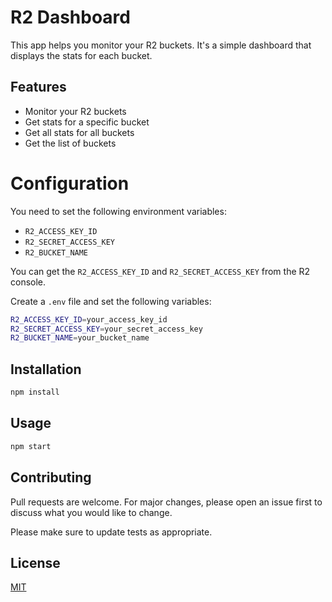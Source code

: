 # R2 Dashboard

This app helps you monitor your R2 buckets. It's a simple dashboard that displays the stats for each bucket.

## Features

- Monitor your R2 buckets
- Get stats for a specific bucket
- Get all stats for all buckets
- Get the list of buckets

# Configuration

You need to set the following environment variables:

- `R2_ACCESS_KEY_ID`
- `R2_SECRET_ACCESS_KEY`
- `R2_BUCKET_NAME`

You can get the `R2_ACCESS_KEY_ID` and `R2_SECRET_ACCESS_KEY` from the R2 console.

Create a `.env` file and set the following variables:

```bash
R2_ACCESS_KEY_ID=your_access_key_id
R2_SECRET_ACCESS_KEY=your_secret_access_key
R2_BUCKET_NAME=your_bucket_name
```

## Installation

```bash
npm install
```

## Usage

```bash
npm start
```

## Contributing

Pull requests are welcome. For major changes, please open an issue first to discuss what you would like to change.

Please make sure to update tests as appropriate.

## License

[MIT](https://choosealicense.com/licenses/mit/)
